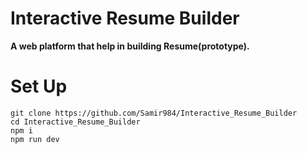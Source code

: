 # Interactive Resume Builder

**A web platform that help in building Resume(prototype).**

# Set Up

```
git clone https://github.com/Samir984/Interactive_Resume_Builder
cd Interactive_Resume_Builder
npm i
npm run dev
```
